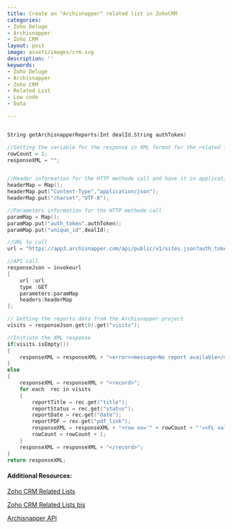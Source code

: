 ```yaml
---
title: Create an "Archisnapper" related list in ZohoCRM
categories:
- Zoho Deluge
- Archisnapper
- Zoho CRM
layout: post
image: assets/images/crm.svg
description: ''
keywords:
- Zoho Deluge
- Archisnapper
- Zoho CRM
- Related List
- Low code
- Data

---
```

```c

String getArchisnapperReports(Int dealId,String authToken)

//Setting the variable for the response in XML format for the related list
rowCount = 1;
responseXML = "";


//Header information for the HTTP methode call and have it in application/json format
headerMap = Map();
headerMap.put("Content-Type","application/json");
headerMap.put("charset","UTF-8");

//Parameters information for the HTTP methode call
paramMap = Map();
paramMap.put("auth_token",authToken);
paramMap.put("unique_id",dealId);

//URL to call
url = "https://app3.archisnapper.com/api/public/v1/sites.json?auth_token=" + authToken;

//API call
responseJson = invokeurl
[
	url :url
	type :GET
	parameters:paramMap
	headers:headerMap
];

// Getting the reports data from the Archisnapper project
visits = responseJson.get(0).get("visits");

//Initiate the XML response
if(visits.isEmpty())
{
	responseXML = responseXML + "<error><message>No report available</message></error>";
}
else
{
	responseXML = responseXML + "<record>";
	for each  rec in visits
	{
		reportTitle = rec.get("title");
		reportStatus = rec.get("status");
		reportDate = rec.get("date");
		reportPDF = rec.get("pdf_link");
		responseXML = responseXML + "<row no='" + rowCount + "'><FL val='Title'>" + reportTitle + "</FL><FL val='Status'>" + reportStatus + "</FL><FL val='Date'>" + reportDate.getDate() + "</FL><FL val='Report PDF' link='true' url='" + reportPDF + "&amp;auth_token=" + authToken + "'>PDF Link</FL></row>";
		rowCount = rowCount + 1;
	}
	responseXML = responseXML + "</record>";
}
return responseXML;
```

#### Additional Resources:

[Zoho CRM Related Lists](https://help.zoho.com/portal/en/kb/zoho-crm-platform/vertical-applications/developer-guide/build-your-crm/articles/customization-adding-custom-related-lists#Create_Custom_Functions "Zoho CRM Related Lists")

[Zoho CRM Related Lists bis](https://www.zoho.com/crm/help/customization/related-lists-dre.html "Zoho CRM Related Lists")

[Archisnapper API](https://docs.archisnapper.com/docs/getting-started "Archisnapper API")

